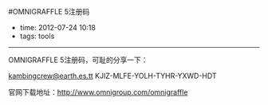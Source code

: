 #OMNIGRAFFLE 5注册码

- time: 2012-07-24 10:18
- tags: tools

---
OMNIGRAFFLE 5注册码，可耻的分享一下：

kambingcrew@earth.es.tt
KJIZ-MLFE-YOLH-TYHR-YXWD-HDT

官网下载地址：http://www.omnigroup.com/omnigraffle

